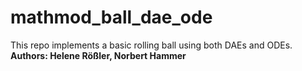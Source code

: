 # mathmod_ball_dae_ode
This repo implements a basic rolling ball using both DAEs and ODEs.
**Authors: Helene Rößler, Norbert Hammer**
